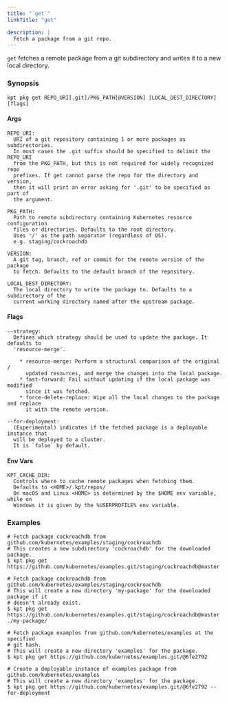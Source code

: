 ```yaml
---
title: "`get`"
linkTitle: "get"

description: |
  Fetch a package from a git repo.
---
```


<!--mdtogo:Short
    Fetch a package from a git repo.
-->

`get` fetches a remote package from a git subdirectory and writes it to a new
local directory.

### Synopsis

<!--mdtogo:Long-->

```shell
kpt pkg get REPO_URI[.git]/PKG_PATH[@VERSION] [LOCAL_DEST_DIRECTORY] [flags]
```

#### Args

```shell
REPO_URI:
  URI of a git repository containing 1 or more packages as subdirectories.
  In most cases the .git suffix should be specified to delimit the REPO_URI
  from the PKG_PATH, but this is not required for widely recognized repo
  prefixes. If get cannot parse the repo for the directory and version,
  then it will print an error asking for '.git' to be specified as part of
  the argument.

PKG_PATH:
  Path to remote subdirectory containing Kubernetes resource configuration
  files or directories. Defaults to the root directory.
  Uses '/' as the path separator (regardless of OS).
  e.g. staging/cockroachdb

VERSION:
  A git tag, branch, ref or commit for the remote version of the package
  to fetch. Defaults to the default branch of the repository.

LOCAL_DEST_DIRECTORY:
  The local directory to write the package to. Defaults to a subdirectory of the
  current working directory named after the upstream package.
```

#### Flags

```shell
--strategy:
  Defines which strategy should be used to update the package. It defaults to
  'resource-merge'.

    * resource-merge: Perform a structural comparison of the original /
      updated resources, and merge the changes into the local package.
    * fast-forward: Fail without updating if the local package was modified
      since it was fetched.
    * force-delete-replace: Wipe all the local changes to the package and replace
      it with the remote version.

--for-deployment:
  (Experimental) indicates if the fetched package is a deployable instance that
  will be deployed to a cluster.
  It is `false` by default.
```

#### Env Vars

```shell
KPT_CACHE_DIR:
  Controls where to cache remote packages when fetching them.
  Defaults to <HOME>/.kpt/repos/
  On macOS and Linux <HOME> is determined by the $HOME env variable, while on
  Windows it is given by the %USERPROFILE% env variable.
```

<!--mdtogo-->

### Examples

<!--mdtogo:Examples-->

<!-- @pkgGet @verifyExamples-->

```shell
# Fetch package cockroachdb from github.com/kubernetes/examples/staging/cockroachdb
# This creates a new subdirectory 'cockroachdb' for the downloaded package.
$ kpt pkg get https://github.com/kubernetes/examples.git/staging/cockroachdb@master
```

<!-- @pkgGet @verifyExamples-->

```shell
# Fetch package cockroachdb from github.com/kubernetes/examples/staging/cockroachdb
# This will create a new directory 'my-package' for the downloaded package if it
# doesn't already exist.
$ kpt pkg get https://github.com/kubernetes/examples.git/staging/cockroachdb@master ./my-package/
```

<!-- @pkgGet @verifyExamples-->

```shell
# Fetch package examples from github.com/kubernetes/examples at the specified
# git hash.
# This will create a new directory 'examples' for the package.
$ kpt pkg get https://github.com/kubernetes/examples.git/@6fe2792
```

<!-- @pkgGet @verifyExamples-->

```shell
# Create a deployable instance of examples package from github.com/kubernetes/examples
# This will create a new directory 'examples' for the package.
$ kpt pkg get https://github.com/kubernetes/examples.git/@6fe2792 --for-deployment
```

<!--mdtogo-->
